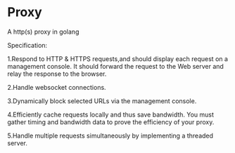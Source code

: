 # Proxy
A http(s) proxy in golang

Specification:

1.Respond to HTTP & HTTPS requests,and should display each request on a management console. It should forward the request to the Web server and relay the response to the browser.

2.Handle websocket connections.

3.Dynamically block selected URLs via the management console.

4.Efficiently cache requests locally and thus save bandwidth. You must gather timing and bandwidth data to prove the efficiency of your proxy.

5.Handle multiple requests simultaneously by implementing a threaded server.
